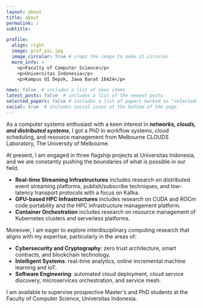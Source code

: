 ```yaml
---
layout: about
title: about
permalink: /
subtitle:

profile:
  align: right
  image: prof_pic.jpg
  image_circular: true # crops the image to make it circular
  more_info: >
    <p>Faculty of Computer Science</p>
    <p>Universitas Indonesia</p>
    <p>Kampus UI Depok, Jawa Barat 16424</p>

news: false  # includes a list of news items
latest_posts: false  # includes a list of the newest posts
selected_papers: false # includes a list of papers marked as "selected={true}"
social: true  # includes social icons at the bottom of the page
---
```


As a computer systems enthusiast with a keen interest in ***networks, clouds, and distributed systems***, I got a PhD in workflow systems, cloud scheduling, and resource management from Melbourne CLOUDS Laboratory, The University of Melbourne.

At present, I am engaged in three flagship projects at Universitas Indonesia, and we are constantly pushing the boundaries of what is possible in our field.

* **Real-time Streaming Infrastructures** includes research on distributed event streaming platforms, publish/subscribe techniques, and low-latency transport protocols with a focus on Kafka.
* **GPU-based HPC Infrastructures** includes research on CUDA and ROCm code portability and the HPC infrastructure management platform.
* **Container Orchestration** includes research on resource management of Kubernetes clusters and serverless platforms. 

Moreover, I am eager to explore interdisciplinary computing research that aligns with my expertise, particularly in the areas of:

* **Cybersecurity and Cryptography**: zero trust architecture, smart contracts, and blockchain technology.
* **Intelligent Systems**: real-time analytics, online incremental machine learning and IoT.
* **Software Engineering**: automated cloud deployment, cloud service discovery, microservices orchestration, and service mesh.

I am available to supervise prospective Master's and PhD students at the Faculty of Computer Science, Universitas Indonesia.